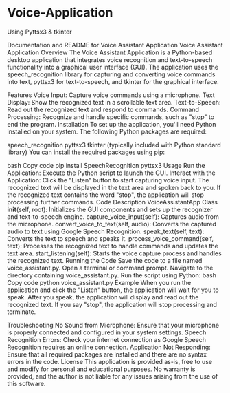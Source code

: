 # Voice-Application
Using Pyttsx3 &amp; tkinter





Documentation and README for Voice Assistant Application
Voice Assistant Application
Overview
The Voice Assistant Application is a Python-based desktop application that integrates voice recognition and text-to-speech functionality into a graphical user interface (GUI). The application uses the speech_recognition library for capturing and converting voice commands into text, pyttsx3 for text-to-speech, and tkinter for the graphical interface.

Features
Voice Input: Capture voice commands using a microphone.
Text Display: Show the recognized text in a scrollable text area.
Text-to-Speech: Read out the recognized text and respond to commands.
Command Processing: Recognize and handle specific commands, such as "stop" to end the program.
Installation
To set up the application, you'll need Python installed on your system. The following Python packages are required:

speech_recognition
pyttsx3
tkinter (typically included with Python standard library)
You can install the required packages using pip:

bash
Copy code
pip install SpeechRecognition pyttsx3
Usage
Run the Application: Execute the Python script to launch the GUI.
Interact with the Application:
Click the "Listen" button to start capturing voice input.
The recognized text will be displayed in the text area and spoken back to you.
If the recognized text contains the word "stop", the application will stop processing further commands.
Code Description
VoiceAssistantApp Class
__init__(self, root): Initializes the GUI components and sets up the recognizer and text-to-speech engine.
capture_voice_input(self): Captures audio from the microphone.
convert_voice_to_text(self, audio): Converts the captured audio to text using Google Speech Recognition.
speak_text(self, text): Converts the text to speech and speaks it.
process_voice_command(self, text): Processes the recognized text to handle commands and updates the text area.
start_listening(self): Starts the voice capture process and handles the recognized text.
Running the Code
Save the code to a file named voice_assistant.py.
Open a terminal or command prompt.
Navigate to the directory containing voice_assistant.py.
Run the script using Python:
bash
Copy code
python voice_assistant.py
Example
When you run the application and click the "Listen" button, the application will wait for you to speak. After you speak, the application will display and read out the recognized text. If you say "stop", the application will stop processing and terminate.

Troubleshooting
No Sound from Microphone: Ensure that your microphone is properly connected and configured in your system settings.
Speech Recognition Errors: Check your internet connection as Google Speech Recognition requires an online connection.
Application Not Responding: Ensure that all required packages are installed and there are no syntax errors in the code.
License
This application is provided as-is, free to use and modify for personal and educational purposes. No warranty is provided, and the author is not liable for any issues arising from the use of this software.
